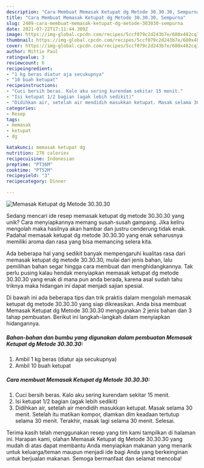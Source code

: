 ```yaml
---
description: "Cara Membuat Memasak Ketupat dg Metode 30.30.30, Sempurna"
title: "Cara Membuat Memasak Ketupat dg Metode 30.30.30, Sempurna"
slug: 2409-cara-membuat-memasak-ketupat-dg-metode-303030-sempurna
date: 2021-07-22T17:11:44.309Z
image: https://img-global.cpcdn.com/recipes/5ccf079c2d243b7e/680x482cq70/memasak-ketupat-dg-metode-303030-foto-resep-utama.jpg
thumbnail: https://img-global.cpcdn.com/recipes/5ccf079c2d243b7e/680x482cq70/memasak-ketupat-dg-metode-303030-foto-resep-utama.jpg
cover: https://img-global.cpcdn.com/recipes/5ccf079c2d243b7e/680x482cq70/memasak-ketupat-dg-metode-303030-foto-resep-utama.jpg
author: Mittie Paul
ratingvalue: 3
reviewcount: 6
recipeingredient:
- "1 kg beras diatur aja secukupnya"
- "10 buah ketupat"
recipeinstructions:
- "Cuci bersih beras. Kalo aku sering kurendam sekitar 15 menit."
- "Isi ketupat 1/2 bagian (agak lebih sedikit)"
- "Didihkan air, setelah air mendidih masukkan ketupat. Masak selama 30 menit. Setelah itu matikan kompor, diamkan dlm keadaan tertutup selama 30 menit. Terakhir, masak lagi selama 30 menit. Selesai."
categories:
- Resep
tags:
- memasak
- ketupat
- dg

katakunci: memasak ketupat dg 
nutrition: 278 calories
recipecuisine: Indonesian
preptime: "PT36M"
cooktime: "PT52M"
recipeyield: "3"
recipecategory: Dinner

---
```



![Memasak Ketupat dg Metode 30.30.30](https://img-global.cpcdn.com/recipes/5ccf079c2d243b7e/680x482cq70/memasak-ketupat-dg-metode-303030-foto-resep-utama.jpg)

Sedang mencari ide resep memasak ketupat dg metode 30.30.30 yang unik? Cara menyiapkannya memang susah-susah gampang. Jika keliru mengolah maka hasilnya akan hambar dan justru cenderung tidak enak. Padahal memasak ketupat dg metode 30.30.30 yang enak seharusnya memiliki aroma dan rasa yang bisa memancing selera kita.



Ada beberapa hal yang sedikit banyak mempengaruhi kualitas rasa dari memasak ketupat dg metode 30.30.30, mulai dari jenis bahan, lalu pemilihan bahan segar hingga cara membuat dan menghidangkannya. Tak perlu pusing kalau hendak menyiapkan memasak ketupat dg metode 30.30.30 yang enak di mana pun anda berada, karena asal sudah tahu triknya maka hidangan ini dapat menjadi sajian spesial.


Di bawah ini ada beberapa tips dan trik praktis dalam mengolah memasak ketupat dg metode 30.30.30 yang siap dikreasikan. Anda bisa membuat Memasak Ketupat dg Metode 30.30.30 menggunakan 2 jenis bahan dan 3 tahap pembuatan. Berikut ini langkah-langkah dalam menyiapkan hidangannya.

<!--inarticleads1-->

##### Bahan-bahan dan bumbu yang digunakan dalam pembuatan Memasak Ketupat dg Metode 30.30.30:

1. Ambil 1 kg beras (diatur aja secukupnya)
1. Ambil 10 buah ketupat




<!--inarticleads2-->

##### Cara membuat Memasak Ketupat dg Metode 30.30.30:

1. Cuci bersih beras. Kalo aku sering kurendam sekitar 15 menit.
1. Isi ketupat 1/2 bagian (agak lebih sedikit)
1. Didihkan air, setelah air mendidih masukkan ketupat. Masak selama 30 menit. Setelah itu matikan kompor, diamkan dlm keadaan tertutup selama 30 menit. Terakhir, masak lagi selama 30 menit. Selesai.




Terima kasih telah menggunakan resep yang tim kami tampilkan di halaman ini. Harapan kami, olahan Memasak Ketupat dg Metode 30.30.30 yang mudah di atas dapat membantu Anda menyiapkan makanan yang menarik untuk keluarga/teman maupun menjadi ide bagi Anda yang berkeinginan untuk berjualan makanan. Semoga bermanfaat dan selamat mencoba!
